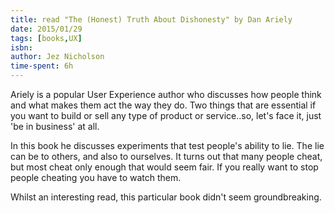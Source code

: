 ```yaml
---
title: read "The (Honest) Truth About Dishonesty" by Dan Ariely
date: 2015/01/29
tags: [books,UX]
isbn:
author: Jez Nicholson
time-spent: 6h
---
```

​​​Ariely is a popular User Experience author who discusses how people think and what makes them act the way they do. Two things that are essential if you want to build or sell any type of product or service..so, let's face it, just 'be in business' at all.

In this book he discusses experiments that test people's ability to lie. The lie can be to others, and also to ourselves. It turns out that many people cheat, but most cheat only enough that would seem fair. If you really want to stop people cheating you have to watch them.

Whilst an interesting read, this particular book didn't seem groundbreaking.